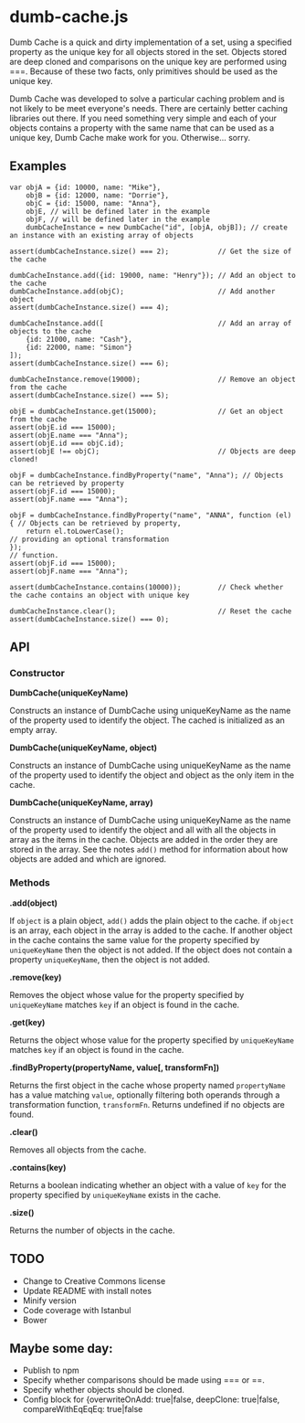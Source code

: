 dumb-cache.js
=============

Dumb Cache is a quick and dirty implementation of a set, using a specified property as the unique key for all objects
stored in the set. Objects stored are deep cloned and comparisons on the unique key are performed using ===. Because of
these two facts, only primitives should be used as the unique key.

Dumb Cache was developed to solve a particular caching problem and is not likely to be meet everyone's needs. There are
certainly better caching libraries out there. If you need something very simple and each of your objects contains a
property with the same name that can be used as a unique key, Dumb Cache make work for you. Otherwise... sorry.

Examples
--------
    var objA = {id: 10000, name: "Mike"},
        objB = {id: 12000, name: "Dorrie"},
        objC = {id: 15000, name: "Anna"},
        objE, // will be defined later in the example
        objF, // will be defined later in the example
        dumbCacheInstance = new DumbCache("id", [objA, objB]); // create an instance with an existing array of objects

    assert(dumbCacheInstance.size() === 2);            // Get the size of the cache

    dumbCacheInstance.add({id: 19000, name: "Henry"}); // Add an object to the cache
    dumbCacheInstance.add(objC);                       // Add another object
    assert(dumbCacheInstance.size() === 4);

    dumbCacheInstance.add([                            // Add an array of objects to the cache
        {id: 21000, name: "Cash"},
        {id: 22000, name: "Simon"}
    ]);
    assert(dumbCacheInstance.size() === 6);

    dumbCacheInstance.remove(19000);                   // Remove an object from the cache
    assert(dumbCacheInstance.size() === 5);

    objE = dumbCacheInstance.get(15000);               // Get an object from the cache
    assert(objE.id === 15000);
    assert(objE.name === "Anna");
    assert(objE.id === objC.id);
    assert(objE !== objC);                             // Objects are deep cloned!

    objF = dumbCacheInstance.findByProperty("name", "Anna"); // Objects can be retrieved by property
    assert(objF.id === 15000);
    assert(objF.name === "Anna");

    objF = dumbCacheInstance.findByProperty("name", "ANNA", function (el) { // Objects can be retrieved by property,
        return el.toLowerCase();                                            // providing an optional transformation
    });                                                                     // function.
    assert(objF.id === 15000);
    assert(objF.name === "Anna");

    assert(dumbCacheInstance.contains(10000));         // Check whether the cache contains an object with unique key

    dumbCacheInstance.clear();                         // Reset the cache
    assert(dumbCacheInstance.size() === 0);
    
API
---

### Constructor

**DumbCache(uniqueKeyName)**

Constructs an instance of DumbCache using uniqueKeyName as the name of the property used to identify the object. The
cached is initialized as an empty array.

**DumbCache(uniqueKeyName, object)**

Constructs an instance of DumbCache using uniqueKeyName as the name of the property used to identify the object and
object as the only item in the cache.

**DumbCache(uniqueKeyName, array)**

Constructs an instance of DumbCache using uniqueKeyName as the name of the property used to identify the object and
all with all the objects in array as the items in the cache. Objects are added in the order they are stored in the
array. See the notes `add()` method for information about how objects are added and which are ignored.

### Methods

**.add(object)**

If `object` is a plain object, `add()` adds the plain object to the cache. if `object` is an array, each object in the
array is added to the cache. If another object in the cache contains the same value for the property specified by
`uniqueKeyName` then the object is not added. If the object does not contain a property `uniqueKeyName`, then the object
is not added.
 
**.remove(key)**

Removes the object whose value for the property specified by `uniqueKeyName` matches `key` if an object is found in
the cache.

**.get(key)**

Returns the object whose value for the property specified by `uniqueKeyName` matches `key` if an object is found in
the cache.

**.findByProperty(propertyName, value[, transformFn])**

Returns the first object in the cache whose property named `propertyName` has a value matching `value`, optionally
filtering both operands through a transformation function, `transformFn`. Returns undefined if no objects are found.

**.clear()**

Removes all objects from the cache.

**.contains(key)**

Returns a boolean indicating whether an object with a value of `key` for the property specified by `uniqueKeyName`
exists in the cache.

**.size()**

Returns the number of objects in the cache.

TODO
----

* Change to Creative Commons license
* Update README with install notes
* Minify version
* Code coverage with Istanbul
* Bower

Maybe some day:
---------------
* Publish to npm
* Specify whether comparisons should be made using === or ==.
* Specify whether objects should be cloned.
* Config block for {overwriteOnAdd: true|false, deepClone: true|false, compareWithEqEqEq: true|false

